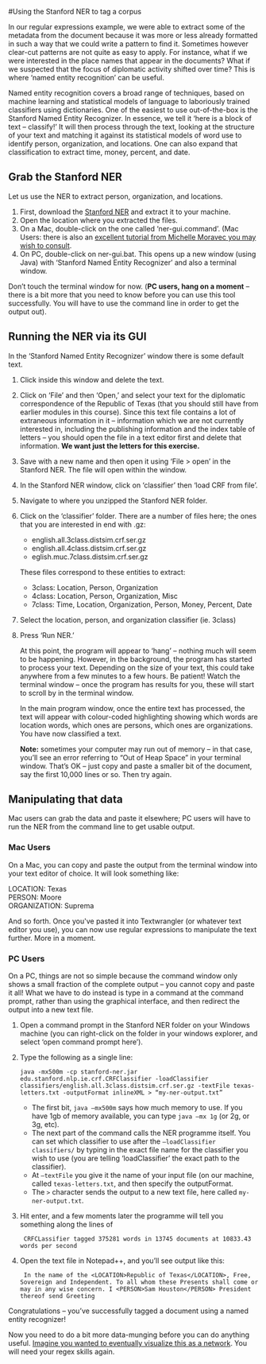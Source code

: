 #Using the Stanford NER to tag a corpus

In our regular expressions example, we were able to extract some of the metadata from the document because it was more or less already formatted in such a way that we could write a pattern to find it. Sometimes however clear-cut patterns are not quite as easy to apply. For instance, what if we were interested in the place names that appear in the documents? What if we suspected that the focus of diplomatic activity shifted over time? This is where ‘named entity recognition’ can be useful. 

Named entity recognition covers a broad range of techniques, based on machine learning and statistical models of language to laboriously trained classifiers using dictionaries. One of the easiest to use out-of-the-box is the Stanford Named Entity Recognizer.  In essence, we tell it ‘here is a block of text – classify!’ It will then process through the text, looking at the structure of your text and matching it against its statistical models of word use to identify person, organization, and locations. One can also expand that classification to extract time, money, percent, and date. 

## Grab the Stanford NER

Let us use the NER to extract person, organization, and locations.

1. First, download the [Stanford NER](https://nlp.stanford.edu/software/CRF-NER.shtml#Download) and extract it to your machine. 
2. Open the location where you extracted the files. 
3. On a Mac, double-click on the one called ‘ner-gui.command’. (Mac Users: there is also an [excellent tutorial from Michelle Moravec you may wish to consult](http://historyinthecity.blogspot.ca/2014/06/how-to-use-stanfords-ner-and-extract.html).
4. On PC, double-click on ner-gui.bat. This opens up a new window (using Java) with ‘Stanford Named Entity Recognizer’ and also a terminal window. 

Don’t touch the terminal window for now. (**PC users, hang on a moment** – there is a bit more that you need to know before you can use this tool successfully. You will have to use the command line in order to get the output out).

## Running the NER via its GUI

In the ‘Stanford Named Entity Recognizer’ window there is some default text. 

1. Click inside this window and delete the text.

2. Click on ‘File’ and then ‘Open,’ and select your text for the diplomatic correspondence of the Republic of Texas (that you should still have from earlier modules in this course). Since this text file contains a lot of extraneous information in it – information which we are not currently interested in, including the publishing information and the index table of letters – you should open the file in a text editor first and delete that information. **We want just the letters for this exercise.** 

3. Save with a new name and then open it using ‘File > open’ in the Stanford NER. The file will open within the window. 

4. In the Stanford NER window, click on ‘classifier’ then ‘load CRF from file’. 

5. Navigate to where you unzipped the Stanford NER folder. 

6. Click on the ‘classifier’ folder. There are a number of files here; the ones that you are interested in end with .gz:

    + english.all.3class.distsim.crf.ser.gz
    + english.all.4class.distsim.crf.ser.gz
    + eglish.muc.7class.distsim.crf.ser.gz

    These files correspond to these entities to extract:

    + 3class:	Location, Person, Organization
    + 4class:	Location, Person, Organization, Misc
    + 7class:	Time, Location, Organization, Person, Money, Percent, Date

7. Select the location, person, and organization classifier (ie. 3class)

8. Press ‘Run NER.’ 

    At this point, the program will appear to ‘hang’ – nothing much will seem to be happening. However, in the background, the program has started to process your text. Depending on the size of your text, this could take anywhere from a few minutes to a few hours. Be patient! Watch the terminal window – once the program has results for you, these will start to scroll by in the terminal window. 

    In the main program window, once the entire text has processed, the text will appear with colour-coded highlighting showing which words are location words, which ones are persons, which ones are organizations. You have now classified a text. 

    **Note:** sometimes your computer may run out of memory – in that case, you’ll see an error referring to “Out of Heap Space” in your terminal window. That’s OK – just copy and paste a smaller bit of the document, say the first 10,000 lines or so. Then try again.

## Manipulating that data

Mac users can grab the data and paste it elsewhere; PC users will have to run the NER from the command line to get usable output.

### Mac Users

On a Mac, you can copy and paste the output from the terminal window into your text editor of choice. It will look something like: 

LOCATION: Texas<br>
PERSON: Moore<br>
ORGANIZATION: Suprema<br>

And so forth. Once you've pasted it into Textwrangler (or whatever text editor you use), you can now use regular expressions to manipulate the text further. More in a moment.

### PC Users
On a PC, things are not so simple because the command window only shows a small fraction of the complete output – you cannot copy and paste it all! What we have to do instead is type in a command at the command prompt, rather than using the graphical interface, and then redirect the output into a new text file. 

1.	Open a command prompt in the Stanford NER folder on your Windows machine (you can right-click on the folder in your windows explorer, and select ‘open command prompt here’).

2.	Type the following as a single line:


        java -mx500m -cp stanford-ner.jar edu.stanford.nlp.ie.crf.CRFClassifier -loadClassifier classifiers/english.all.3class.distsim.crf.ser.gz -textFile texas-letters.txt -outputFormat inlineXML > “my-ner-output.txt”

    + The first bit, ```java –mx500m``` says how much memory to use. If you have 1gb of memory available, you can type ```java –mx 1g``` (or 2g, or 3g, etc). 
    + The next part of the command calls the NER programme itself. You can set which classifier to use after the ```–loadClassifier classifiers/``` by typing in the exact file name for the classifier you wish to use (you are telling ‘loadClassifier’ the exact path to the classifier). 
    + At ```–textFile``` you give it the name of your input file (on our machine, called ```texas-letters.txt```, and then specify the outputFormat. 
    + The ```>``` character sends the output to a new text file, here called ```my-ner-output.txt```. 

3. Hit enter, and a few moments later the programme will tell you something along the lines of

        CRFCLassifier tagged 375281 words in 13745 documents at 10833.43 words per second 

4. Open the text file in Notepad++, and you’ll see output like this:

        In the name of the <LOCATION>Republic of Texas</LOCATION>, Free, Sovereign and Independent. To all whom these Presents shall come or may in any wise concern. I <PERSON>Sam Houston</PERSON> President thereof send Greeting

Congratulations – you’ve successfully tagged a document using a named entity recognizer!

Now you need to do a bit more data-munging before you can do anything useful. [Imagine you wanted to eventually visualize this as a network](regex-ner.md). You will need your regex skills again.

